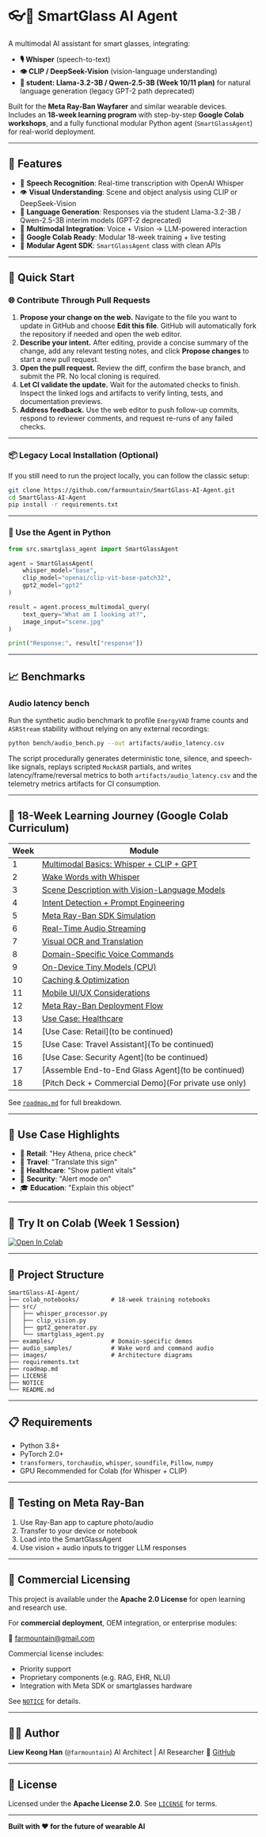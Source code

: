 # 👓🤖 SmartGlass AI Agent

A multimodal AI assistant for smart glasses, integrating:

- **🎙️ Whisper** (speech-to-text)
- **👁️ CLIP / DeepSeek-Vision** (vision-language understanding)
- **🧠 student: Llama-3.2-3B / Qwen-2.5-3B (Week 10/11 plan)** for natural language generation (legacy GPT-2 path deprecated)

Built for the **Meta Ray-Ban Wayfarer** and similar wearable devices.  
Includes an **18-week learning program** with step-by-step **Google Colab workshops**, and a fully functional modular Python agent (`SmartGlassAgent`) for real-world deployment.

---

## 🌟 Features

- 🎤 **Speech Recognition**: Real-time transcription with OpenAI Whisper
- 👁️ **Visual Understanding**: Scene and object analysis using CLIP or DeepSeek-Vision
- 💬 **Language Generation**: Responses via the student Llama-3.2-3B / Qwen-2.5-3B interim models (GPT-2 deprecated)
- 🔄 **Multimodal Integration**: Voice + Vision → LLM-powered interaction
- 🧪 **Google Colab Ready**: Modular 18-week training + live testing
- 🔧 **Modular Agent SDK**: `SmartGlassAgent` class with clean APIs

---

## 🚀 Quick Start

### 🌐 Contribute Through Pull Requests

1. **Propose your change on the web.** Navigate to the file you want to update in GitHub and choose **Edit this file**. GitHub will automatically fork the repository if needed and open the web editor.
2. **Describe your intent.** After editing, provide a concise summary of the change, add any relevant testing notes, and click **Propose changes** to start a new pull request.
3. **Open the pull request.** Review the diff, confirm the base branch, and submit the PR. No local cloning is required.
4. **Let CI validate the update.** Wait for the automated checks to finish. Inspect the linked logs and artifacts to verify linting, tests, and documentation previews.
5. **Address feedback.** Use the web editor to push follow-up commits, respond to reviewer comments, and request re-runs of any failed checks.

---

### 📦 Legacy Local Installation (Optional)

If you still need to run the project locally, you can follow the classic setup:

```bash
git clone https://github.com/farmountain/SmartGlass-AI-Agent.git
cd SmartGlass-AI-Agent
pip install -r requirements.txt
````

---

### 🔨 Use the Agent in Python

```python
from src.smartglass_agent import SmartGlassAgent

agent = SmartGlassAgent(
    whisper_model="base",
    clip_model="openai/clip-vit-base-patch32",
    gpt2_model="gpt2"
)

result = agent.process_multimodal_query(
    text_query="What am I looking at?",
    image_input="scene.jpg"
)

print("Response:", result["response"])
```

---

## 📈 Benchmarks

### Audio latency bench

Run the synthetic audio benchmark to profile `EnergyVAD` frame counts and `ASRStream` stability without relying on any
external recordings:

```bash
python bench/audio_bench.py --out artifacts/audio_latency.csv
```

The script procedurally generates deterministic tone, silence, and speech-like signals, replays scripted `MockASR`
partials, and writes latency/frame/reversal metrics to both `artifacts/audio_latency.csv` and the telemetry metrics
artifacts for CI consumption.

---

## 🧭 18-Week Learning Journey (Google Colab Curriculum)

| Week | Module                                                                                        |
| ---- | -------------------------------------------------------------------------------------------   |
| 1    | [Multimodal Basics: Whisper + CLIP + GPT](colab_notebooks/Session1_Multimodal_Basics.ipynb)   |
| 2    | [Wake Words with Whisper](colab_notebooks/Session2_WakeWord_Detector_WhisperOnly.ipynb)       |
| 3    | [Scene Description with Vision-Language Models](colab_notebooks/Session3_Scene_Description_CLIP.ipynb)                                                |
| 4    | [Intent Detection + Prompt Engineering](colab_notebooks/Session4_Intent_Detection_Prompt_Engineering.ipynb)                                                        |
| 5    | [Meta Ray-Ban SDK Simulation](colab_notebooks/Session5_Meta_RayBan_SDK_Simulation.ipynb)                                                                  |
| 6    | [Real-Time Audio Streaming](colab_notebooks/Session6_RealTime_Audio_Streaming.ipynb)                                                                   |
| 7    | [Visual OCR and Translation](ccolab_notebooks/Session7_Visual_OCR_and_Translation.ipynb)                                                                   |
| 8    | [Domain-Specific Voice Commands](colab_notebooks/Session8_Domain_Specific_Voice_Commands.ipynb)                                                              |
| 9    | [On-Device Tiny Models (CPU)](colab_notebooks/Session9_On_Device_Tiny_Models_CPU.ipynb)                                                                 |
| 10   | [Caching & Optimization](colab_notebooks/Session10_Caching_Optimization.ipynb)                                                                      |
| 11   | [Mobile UI/UX Considerations](colab_notebooks/Session11_Mobile_UI_UX.ipynb)                                                                 |
| 12   | [Meta Ray-Ban Deployment Flow](colab_notebooks/Session12_Meta_RayBan_Deployment.ipynb)                                                                |
| 13   | [Use Case: Healthcare](colab_notebooks/Session13_Healthcare_UseCase.ipynb)                                                                        |
| 14   | [Use Case: Retail](to be continued)                                                                            |
| 15   | [Use Case: Travel Assistant](To be continued)                                                                  |
| 16   | [Use Case: Security Agent](to be continued)                                                                    |
| 17   | [Assemble End-to-End Glass Agent](to be continued)                                                             |
| 18   | [Pitch Deck + Commercial Demo](For private use only)                                                                |

See [`roadmap.md`](roadmap.md) for full breakdown.

---

## 🧠 Use Case Highlights

* 🏪 **Retail**: "Hey Athena, price check"
* 🧳 **Travel**: "Translate this sign"
* 🏥 **Healthcare**: "Show patient vitals"
* 👮 **Security**: "Alert mode on"
* 🎓 **Education**: "Explain this object"

---

## 📓 Try It on Colab (Week 1 Session)

[![Open In Colab](https://colab.research.google.com/assets/colab-badge.svg)](https://colab.research.google.com/github/farmountain/SmartGlass-AI-Agent/blob/main/colab_notebooks/Session1_Multimodal_Basics.ipynb)

---

## 🧱 Project Structure

```plaintext
SmartGlass-AI-Agent/
├── colab_notebooks/         # 18-week training notebooks
├── src/
│   ├── whisper_processor.py
│   ├── clip_vision.py
│   ├── gpt2_generator.py
│   └── smartglass_agent.py
├── examples/                # Domain-specific demos
├── audio_samples/           # Wake word and command audio
├── images/                  # Architecture diagrams
├── requirements.txt
├── roadmap.md
├── LICENSE
├── NOTICE
└── README.md
```

---

## 📋 Requirements

* Python 3.8+
* PyTorch 2.0+
* `transformers`, `torchaudio`, `whisper`, `soundfile`, `Pillow`, `numpy`
* GPU Recommended for Colab (for Whisper + CLIP)

---

## 🧪 Testing on Meta Ray-Ban

1. Use Ray-Ban app to capture photo/audio
2. Transfer to your device or notebook
3. Load into the SmartGlassAgent
4. Use vision + audio inputs to trigger LLM responses

---

## 🏢 Commercial Licensing

This project is available under the **Apache 2.0 License** for open learning and research use.

For **commercial deployment**, OEM integration, or enterprise modules:

📩 [farmountain@gmail.com](mailto:farmountain@gmail.com)

Commercial license includes:

* Priority support
* Proprietary components (e.g. RAG, EHR, NLU)
* Integration with Meta SDK or smartglasses hardware

See [`NOTICE`](NOTICE) for details.

---

## 👨‍💻 Author

**Liew Keong Han** (`@farmountain`)
AI Architect | AI Researcher
🔗 [GitHub](https://github.com/farmountain)

---

## 📄 License

Licensed under the **Apache License 2.0**.
See [`LICENSE`](LICENSE) for terms.

---

**Built with ❤️ for the future of wearable AI**
